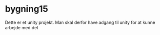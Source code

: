 # bygning15

Dette er et unity projekt. Man skal derfor have adgang til unity for at kunne arbejde med det
